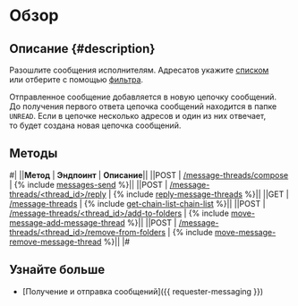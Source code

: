 # Обзор

## Описание {#description}

Разошлите сообщения исполнителям. Адресатов укажите [списком](message-send.md#spis) или отберите с помощью [фильтра](message-send.md#didi).

Отправленное сообщение добавляется в новую цепочку сообщений. До получения первого ответа цепочка сообщений находится в папке `UNREAD`. Если в цепочке несколько адресов и один из них отвечает, то будет создана новая цепочка сообщений.

## Методы

#|
||**Метод** | **Эндпоинт** | **Описание**||
||POST | [/message-threads/compose](message-send.md) | {% include [messages-send](../_includes/concepts/message-send/id-messages/send.md) %}||
||POST | [/message-threads/<thread_id>/reply](reply-message.md) |
{% include [reply-message-threads](../_includes/concepts/reply-message/id-reply/message-threads.md) %}||
||GET | [/message-threads](get-chain-list.md) |
{% include [get-chain-list-chain-list](../_includes/concepts/get-chain-list/id-get-chain-list/chain-list.md) %}||
||POST | [/message-threads/<thread_id>/add-to-folders](move-message.md) |
{% include [move-message-add-message-thread](../_includes/concepts/move-message/id-move-message/add-message-thread.md) %}||
||POST | [/message-threads/<thread_id>/remove-from-folders](move-message.md) |
{% include [move-message-remove-message-thread](../_includes/concepts/move-message/id-move-message/remove-message-thread.md) %}||
|#

## Узнайте больше

- [Получение и отправка сообщений]({{ requester-messaging }})
